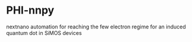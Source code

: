 # PHI-nnpy
 nextnano automation for reaching the few electron regime for an induced quantum dot in SiMOS devices
